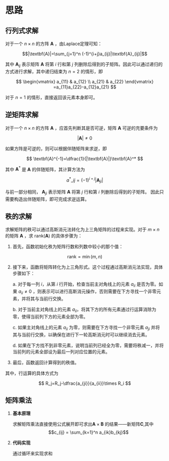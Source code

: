 # 思路
## 行列式求解
对于一个 $n \times n$ 的方阵 $\textbf{A}$ ，由Laplace定理可知：

$$|\textbf{A}|=\sum_{j=1}^n (-1)^{i+j}a_{ij}|\textbf{A}_{ij}|$$

其中 $\textbf{A}_{ij}$ 表示矩阵 $\textbf{A}$ 将第 $i$ 行和第 $j$ 列删除后得到的子矩阵。因此可以通过递归的方式进行求解，其中递归结束为 $n=2$ 的情形，即

$$
\begin{vmatrix}
a_{11} & a_{12} \\ 
a_{21} & a_{22}
\end{vmatrix}
=a_{11}a_{22}-a_{12}a_{21}
$$

对于 $n=1$ 的情形，直接返回该元素本身即可。
## 逆矩阵求解
对于一个 $n\times n$ 的方阵 $\textbf{A}$ ，应首先判断其是否可逆，矩阵 $\textbf{A}$ 可逆的充要条件为

$$|\textbf{A}|\neq 0$$

如果方阵是可逆的，则可以根据伴随矩阵来求逆，即

$$ \textbf{A}^{-1}=\dfrac{1}{|\textbf{A}|}\textbf{A}^* $$

其中 $\textbf{A}^*$ 是 $\textbf{A}$ 的伴随矩阵，其计算方法为

$$ a^*\_{ij}=(-1)^{i+j}|\textbf{A}_{ji}| $$

与前一部分相同， $\textbf{A}_{ji}$ 表示矩阵 $\textbf{A}$ 将第 $j$ 行和第 $i$ 列删除后得到的子矩阵。
因此只需要构造出伴随矩阵，即可完成求逆运算。
## 秩的求解
求解矩阵的秩可以通过高斯消元法转化为上三角矩阵的过程来实现。对于 $m\times n$ 的矩阵 $\textbf{A}$ ，求 $\text{rank}(\textbf{A})$ 的具体步骤为：

1. 首先，函数初始化秩为矩阵行数和列数中较小的那个值：

$$
\text{rank} = \min(m,n)
$$

2. 接下来，函数将矩阵转化为上三角形式。这个过程通过高斯消元法实现，具体步骤如下：

   a. 对于每一列 $i$，从第 $i$ 行开始，检查当前主对角线上的元素 $a_{ii}$ 是否为零。如果 $a_{ii} \neq 0$ ，则表示可以进行高斯消元操作，否则需要在下方寻找一个非零元素，并将其与当前行交换。

   b. 对于当前主对角线上的元素 $a_{ii}$，将其下方的所有元素通过行运算消除为零，使得当前列下方的元素全部为零。

   c. 如果主对角线上的元素 $a_{ii}$ 为零，则需要在下方寻找一个非零元素 $a_{ji}$ 并将其与当前行交换，以确保在进行下一轮高斯消元时可以继续消去元素。

   d. 如果在下方找不到非零元素，说明当前列已经全为零，需要将秩减一，并将当前列的元素全部设为最后一列对应位置的元素。

3. 最后，函数返回计算得到的秩值。

其中，行运算的具体方式为

$$ R_j=R_j-\dfrac{a_{ji}}{a_{ii}}\times R_i $$

## 矩阵乘法
1. **基本原理**

   求解矩阵乘法直接使用公式展开即可求出$\textbf{A} \times \textbf{B}$ 的结果——新矩阵$\textbf{C}$,其中
   $$c_{ij} = \sum_{k=1}^n a_{ik}b_{kj}$$
2. **代码实现**

   通过循环来实现求和

